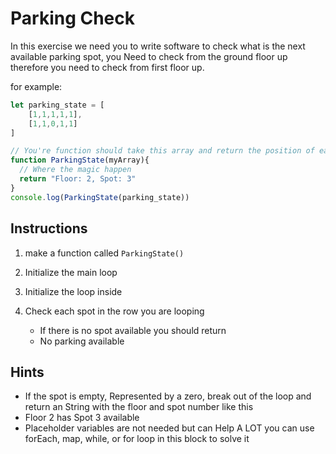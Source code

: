 # Parking Check
In this exercise we need you to write software to check what is the next available parking spot, you Need to check from the ground floor up therefore you need to check from first floor up.

for example:
```javascript
let parking_state = [
    [1,1,1,1,1],
    [1,1,0,1,1]
]

// You're function should take this array and return the position of each zero which is the parking spaces open in the parking garage
function ParkingState(myArray){
  // Where the magic happen
  return "Floor: 2, Spot: 3"
}
console.log(ParkingState(parking_state))
```

## Instructions
1. make a function called `ParkingState()`

1. Initialize the main loop

1. Initialize the loop inside

1. Check each spot in the row you are looping
    - If there is no spot available you should return
    - No parking available

## Hints 
- If the spot is empty, Represented by a zero, break out of the loop and return an String with the floor and spot number like this
- Floor 2 has Spot 3 available
- Placeholder variables are not needed but can Help A LOT you can use forEach, map, while, or for loop in this block to solve it

